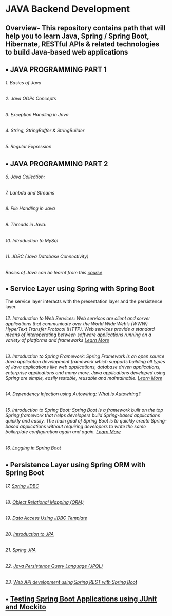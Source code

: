 # __JAVA Backend Development__
## Overview- This repository contains path that will help you to learn Java, Spring / Spring Boot, Hibernate, RESTful APIs & related technologies to build Java-based web applications

## •	__JAVA PROGRAMMING PART 1__
###### 1.	Basics of Java
###### 2.	Java OOPs Concepts
###### 3.	Exception Handling in Java
###### 4.	String, StringBuffer & StringBuilder
###### 5.	Regular Expression

## •	__JAVA PROGRAMMING PART 2__
###### 6.	Java Collection:
###### 7.	Lanbda and Streams
###### 8.	 File Handling in Java
###### 9.	Threads in Java:
###### 10.	Introduction to MySql
###### 11.	JDBC (Java Database Connectivity)
_Basics of Java can be learnt from this [course](https://www.udemy.com/course/java-tutorial/)_

## •	__Service Layer using Spring with Spring Boot__
The service layer interacts with the presentation layer and the persistence layer.
###### 12.	Introduction to Web Services: Web services are client and server applications that communicate over the World Wide Web’s (WWW) HyperText Transfer Protocol (HTTP). Web services provide a standard means of interoperating between software applications running on a variety of platforms and frameworks [Learn More](https://java2blog.com/restful-web-service-tutorial/)
###### 13.	Introduction to Spring Framework: Spring Framework is an open source Java application development framework which supports building all types of Java applications like web applications, database driven applications, enterprise applications and many more.  Java applications developed using Spring are simple, easily testable, reusable and maintainable. [Learn More](https://www.tutorialspoint.com/spring/spring_overview.htm)
###### 14.	Dependency Injection using Autowiring: [What is Autowiring?](https://www.javatpoint.com/autowiring-in-spring)
###### 15.	Introduction to Spring Boot: Spring Boot is a framework built on the top Spring framework that helps developers build Spring-based applications quickly and easily. The main goal of Spring Boot is to quickly create Spring-based applications without requiring developers to write the same boilerplate configuration again and again. [Learn More](https://www.geeksforgeeks.org/introduction-to-spring-boot/)
###### 16.	[Logging in Spring Boot](https://howtodoinjava.com/spring-boot2/logging/spring-boot-logging-configurations/)

## •	__Persistence Layer using Spring ORM with Spring Boot__
###### 17.	[Spring JDBC](https://www.baeldung.com/spring-jdbc-jdbctemplate)
###### 18.	[Object Relational Mapping (ORM)](https://docs.spring.io/spring/docs/4.2.x/spring-framework-reference/html/orm.html)
###### 19.	[Data Access Using JDBC Template](https://www.vogella.com/tutorials/SpringJDBC/article.html)
###### 20.	[Introduction to JPA](https://www.javatpoint.com/jpa-introduction)
###### 21.	[Spring JPA](https://spring.io/guides/gs/accessing-data-jpa/)
###### 22.	[Java Persistence Query Language (JPQL)](https://www.tutorialspoint.com/jpa/jpa_jpql.htm)
###### 23.	[Web API development using Spring REST with Spring Boot](https://www.tutorialspoint.com/spring_boot/spring_boot_building_restful_web_services.htm)

## •	[__Testing Spring Boot Applications using JUnit and Mockito__](https://howtodoinjava.com/spring-boot2/testing/spring-boot-mockito-junit-example/)



 

